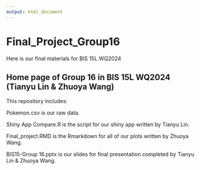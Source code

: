 ```yaml
---
output: html_document
---
```

# Final_Project_Group16
Here is our final materials for BIS 15L WQ2024

## Home page of Group 16 in BIS 15L WQ2024 (Tianyu Lin & Zhuoya Wang)

This repository includes:

Pokemon.csv is our raw data.

Shiny App Compare.R is the script for our shiny app written by Tianyu Lin.

Final_project.RMD is the Rmarkdown for all of our plots written by Zhuoya Wang.

BIS15-Group 16.pptx is our slides for final presentation completed by Tianyu Lin & Zhuoya Wang.